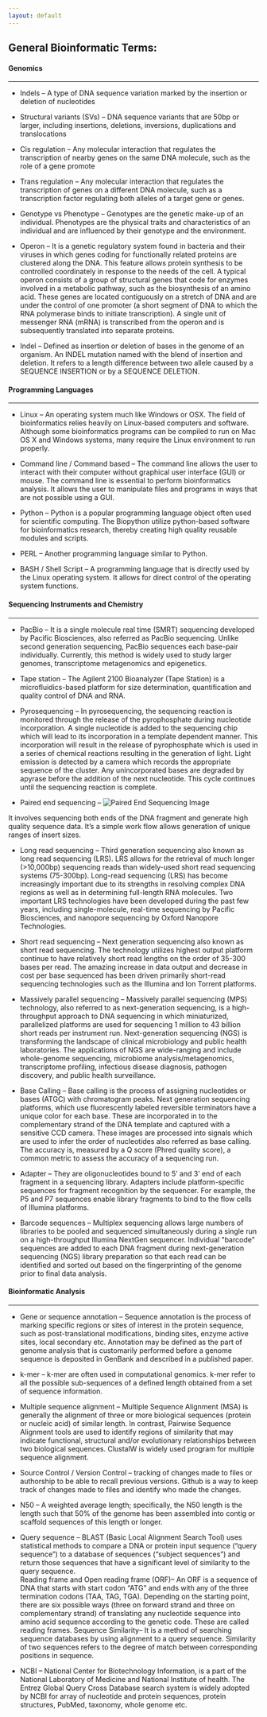 ```yaml
---
layout: default
---
```

## General Bioinformatic Terms:

#### Genomics
------------
* Indels – A type of DNA sequence variation marked by the insertion or deletion of nucleotides

* Structural variants (SVs) – DNA sequence variants that are 50bp or larger, including insertions, deletions, inversions, duplications and translocations

* Cis regulation – Any molecular interaction that regulates the transcription of nearby genes on the same DNA molecule, such as the role of a gene promote

* Trans regulation – Any molecular interaction that regulates the transcription of genes on a different DNA molecule, such as a transcription factor regulating both alleles of a target gene or genes.

* Genotype vs Phenotype – Genotypes are the genetic make-up of an individual. Phenotypes are the physical traits and characteristics of an individual and are influenced by their genotype and the environment.

* Operon – It is a genetic regulatory system found in bacteria and their viruses in which genes coding for functionally related proteins are clustered along the DNA. This feature allows protein synthesis to be controlled coordinately in response to the needs of the cell. A typical operon consists of a group of structural genes that code for enzymes involved in a metabolic pathway, such as the biosynthesis of an amino acid. These genes are located contiguously on a stretch of DNA and are under the control of one promoter (a short segment of DNA to which the RNA polymerase binds to initiate transcription). A single unit of messenger RNA (mRNA) is transcribed from the operon and is subsequently translated into separate proteins.

* Indel – Defined as insertion or deletion of bases in the genome of an organism. An INDEL mutation named with the blend of insertion and deletion. It refers to a length difference between two allele caused by a SEQUENCE INSERTION or by a SEQUENCE DELETION.

#### Programming Languages
-------------------------
* Linux – An operating system much like Windows or OSX. The field of bioinformatics relies heavily on Linux-based computers and software. Although some bioinformatics programs can be compiled to run on Mac OS X and Windows systems, many require the Linux environment to run properly.

* Command line / Command based – The command line allows the user to interact with their computer without graphical user interface (GUI) or mouse. The command line is essential to perform bioinformatics analysis. It allows the user to manipulate files and programs in ways that are not possible using a GUI.

* Python – Python is a popular programming language object often used for scientific computing. The Biopython utilize python-based software for bioinformatics research, thereby creating high quality reusable modules and scripts.

* PERL – Another programming language similar to Python.

* BASH / Shell Script – A programming language that is directly used by the Linux operating system. It allows for direct control of the operating system functions.

#### Sequencing Instruments and Chemistry
----------------------------------------

* PacBio –  It is a single molecule real time (SMRT) sequencing developed by Pacific Biosciences, also referred as PacBio sequencing. Unlike second generation sequencing, PacBio sequences each base-pair individually. Currently, this method is widely used to study larger genomes, transcriptome metagenomics and epigenetics.

* Tape station – The Agilent 2100 Bioanalyzer (Tape Station) is a microfluidics-based platform for size determination, quantification and quality control of DNA and RNA.

* Pyrosequencing –  In pyrosequencing, the sequencing reaction is monitored through the release of the pyrophosphate during nucleotide incorporation. A single nucleotide is added to the sequencing chip which will lead to its incorporation in a template dependent manner. This incorporation will result in the release of pyrophosphate which is used in a series of chemical reactions resulting in the generation of light. Light emission is detected by a camera which records the appropriate sequence of the cluster. Any unincorporated bases are degraded by apyrase before the addition of the next nucleotide. This cycle continues until the sequencing reaction is complete.

* Paired end sequencing –
![Paired End Sequencing Image](https://amd-midwest.github.io/bioinfo_course/images/paired_end.png "")

It involves sequencing both ends of the DNA fragment and generate high quality sequence data. It’s a simple work flow allows generation of unique ranges of insert sizes.

* Long read sequencing – Third generation sequencing also known as long read sequencing (LRS). LRS allows for the retrieval of much longer (>10,000bp) sequencing reads than widely-used short read sequencing systems (75-300bp). Long-read sequencing (LRS) has become increasingly important due to its strengths in resolving complex DNA regions as well as in determining full-length RNA molecules. Two important LRS technologies have been developed during the past few years, including single-molecule, real-time sequencing by Pacific Biosciences, and nanopore sequencing by Oxford Nanopore Technologies.

* Short read sequencing – Next generation sequencing also known as short read sequencing. The technology utilizes highest output platform continue to have relatively short read lengths on the order of 35-300 bases per read. The amazing increase in data output and decrease in cost per base sequenced has been driven primarily short-read sequencing technologies such as the Illumina and Ion Torrent platforms.

* Massively parallel sequencing – Massively parallel sequencing (MPS) technology, also referred to as next-generation sequencing, is a high-throughput approach to DNA sequencing in which miniaturized, parallelized platforms are used for sequencing 1 million to 43 billion short reads per instrument run. Next-generation sequencing (NGS) is transforming the landscape of clinical microbiology and public health laboratories. The applications of NGS are wide-ranging and include whole-genome sequencing, microbiome analysis/metagenomics, transcriptome profiling, infectious disease diagnosis, pathogen discovery, and public health surveillance.

* Base Calling – Base calling is the process of assigning nucleotides or bases (ATGC) with chromatogram peaks. Next generation sequencing platforms, which use fluorescently labeled reversible terminators have a unique color for each base. These are incorporated in to the complementary strand of the DNA template and captured with a sensitive CCD camera. These images are processed into signals which are used to infer the order of nucleotides also referred as base calling. The accuracy is, measured by a Q score (Phred quality score), a common metric to assess the accuracy of a sequencing run.

* Adapter – They are oligonucleotides bound to 5’ and 3’ end of each fragment in a sequencing library. Adapters include platform-specific sequences for fragment recognition by the sequencer. For example, the P5 and P7 sequences enable library fragments to bind to the flow cells of Illumina platforms.

* Barcode sequences – Multiplex sequencing allows large numbers of libraries to be pooled and sequenced simultaneously during a single run on a high-throughput Illumina NextGen sequencer. Individual "barcode" sequences are added to each DNA fragment during next-generation sequencing (NGS) library preparation so that each read can be identified and sorted out based on the fingerprinting of the genome prior to final data analysis.

#### Bioinformatic Analysis
--------------------------
* Gene or sequence annotation – Sequence annotation is the process of marking specific regions or sites of interest in the protein sequence, such as post-translational modifications, binding sites, enzyme active sites, local secondary etc. Annotation may be defined as the part of genome analysis that is customarily performed before a genome sequence is deposited in GenBank and described in a published paper.

* k-mer – k-mer are often used in computational genomics. k-mer refer to all the possible sub-sequences of a defined length obtained from a set of sequence information.

* Multiple sequence alignment – Multiple Sequence Alignment (MSA) is generally the alignment of three or more biological sequences (protein or nucleic acid) of similar length. In contrast, Pairwise Sequence Alignment tools are used to identify regions of similarity that may indicate functional, structural and/or evolutionary relationships between two biological sequences. ClustalW is widely used program for multiple sequence alignment.

* Source Control / Version Control – tracking of changes made to files or authorship to be able to recall previous versions. Github is a way to keep track of changes made to files and identify who made the changes.

* N50 – A weighted average length; specifically, the N50 length is the length such that 50% of the genome has been assembled into contig or scaffold sequences of this length or longer.

* Query sequence –  BLAST (Basic Local Alignment Search Tool) uses statistical methods to compare a DNA or protein input sequence (“query sequence”) to a database of sequences (“subject sequences”) and return those sequences that have a significant level of similarity to the query sequence.  
Reading frame and Open reading frame (ORF)–  An ORF is a sequence of DNA that starts with start codon “ATG” and ends with any of the three termination codons (TAA, TAG, TGA). Depending on the starting point, there are six possible ways (three on forward strand and three on complementary strand) of translating any nucleotide sequence into amino acid sequence according to the genetic code. These are called reading frames.
Sequence Similarity– It is a method of searching sequence databases by using alignment to a query sequence. Similarity of two sequences refers to the degree of match between corresponding positions in sequence.

* NCBI – National Center for Biotechnology Information, is a part of the National Laboratory of Medicine and National Institute of health. The Entrez Global Query Cross Database search system is widely adopted by NCBI for array of nucleotide and protein sequences, protein structures, PubMed, taxonomy, whole genome etc.
